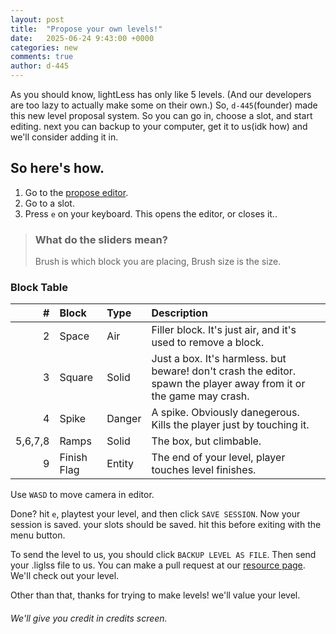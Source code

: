 ```yaml
---
layout: post
title:  "Propose your own levels!"
date:   2025-06-24 9:43:00 +0000
categories: new
comments: true
author: d-445
---
```


As you should know, lightLess has only like 5 levels. (And our developers are too lazy to actually make some on their own.) So, `d-445`(founder) made this new level proposal system. So you can go in, choose a slot, and start editing. next you can backup to your computer, get it to us(idk how) and we'll consider adding it in.

## So here's how.

1. Go to the [propose editor](https://lightless-dev.github.io/Propose).
2. Go to a slot.
3. Press `e` on your keyboard. This opens the editor, or closes it..
> ### What do the sliders mean?
> Brush is which block you are placing, Brush size is the size.

### Block Table

|#|Block|Type|Description|
|---:|:---|:---|:---|
|2|Space|Air|Filler block. It's just air, and it's used to remove a block.|
|3|Square|Solid|Just a box. It's harmless. but beware! don't crash the editor. spawn the player away from it or the game may crash.|
|4|Spike|Danger|A spike. Obviously danegerous. Kills the player just by touching it.|
|5,6,7,8|Ramps|Solid|The box, but climbable.|
|9|Finish Flag|Entity|The end of your level, player touches level finishes.| 


Use `WASD` to move camera in editor.

Done? hit `e`, playtest your level, and then click `SAVE SESSION`. Now your session is saved. your slots should be saved. hit this before exiting with the menu button. 

To send the level to us, you should click `BACKUP LEVEL AS FILE`. Then send your .liglss file to us. You can make a pull request at our [resource page](https://github.com/lightless-dev/resource). We'll check out your level.

Other than that, thanks for trying to make levels! we'll value your level.

###### We'll give you credit in credits screen.
